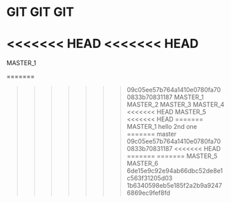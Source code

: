 # GIT GIT GIT

<<<<<<< HEAD
<<<<<<< HEAD
=======
MASTER_1 

=======
>>>>>>> 09c05ee57b764a1410e0780fa700833b70831187
MASTER_1
MASTER_2
MASTER_3
MASTER_4 
<<<<<<< HEAD
MASTER_5
<<<<<<< HEAD
=======
MASTER_1 
hello
>>>>>>> 2nd one
=======
>>>>>>> master
>>>>>>> 09c05ee57b764a1410e0780fa700833b70831187
<<<<<<< HEAD
=======
=======
MASTER_5 
MASTER_6
>>>>>>> 6de15e9c92e94ab66dbc52de8e1c563f31205d03
>>>>>>> 1b6340598eb5e185f2a2b9a92476869ec9fef8fd
